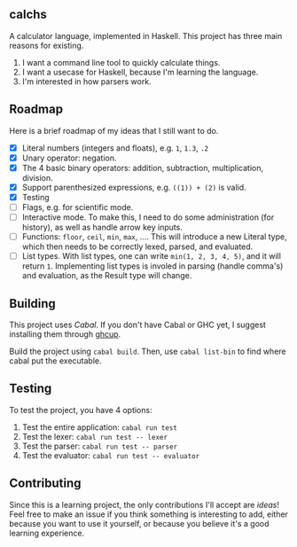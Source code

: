 ## calchs

A calculator language, implemented in Haskell. This project has three main reasons for existing.

1. I want a command line tool to quickly calculate things.
2. I want a usecase for Haskell, because I'm learning the language.
3. I'm interested in how parsers work.

## Roadmap

Here is a brief roadmap of my ideas that I still want to do.

- [x] Literal numbers (integers and floats), e.g. `1`, `1.3`, `.2`
- [x] Unary operator: negation.
- [x] The 4 basic binary operators: addition, subtraction, multiplication, division.
- [x] Support parenthesized expressions, e.g. `((1)) + (2)` is valid.
- [x] Testing
- [ ] Flags, e.g. for scientific mode.
- [ ] Interactive mode. To make this, I need to do some administration (for history), as well as handle arrow key inputs.
- [ ] Functions: `floor`, `ceil`, `min`, `max`, .... This will introduce a new Literal type, which then needs to be correctly lexed, parsed, and evaluated.
- [ ] List types. With list types, one can write `min(1, 2, 3, 4, 5)`, and it will return `1`. Implementing list types is involed in parsing (handle comma's) and evaluation, as the Result type will change.

## Building

This project uses _Cabal_.
If you don't have Cabal or GHC yet, I suggest installing them through [ghcup](https://www.haskell.org/ghcup/).

Build the project using `cabal build`. Then, use `cabal list-bin` to find where cabal put the executable.

## Testing

To test the project, you have 4 options:

1. Test the entire application: `cabal run test`
2. Test the lexer: `cabal run test -- lexer`
3. Test the parser: `cabal run test -- parser`
4. Test the evaluator: `cabal run test -- evaluator`

## Contributing

Since this is a learning project, the only contributions I'll accept are _ideas_! 
Feel free to make an issue if you think something is interesting to add, either because you want to use it yourself, or because you believe it's a good learning experience.
